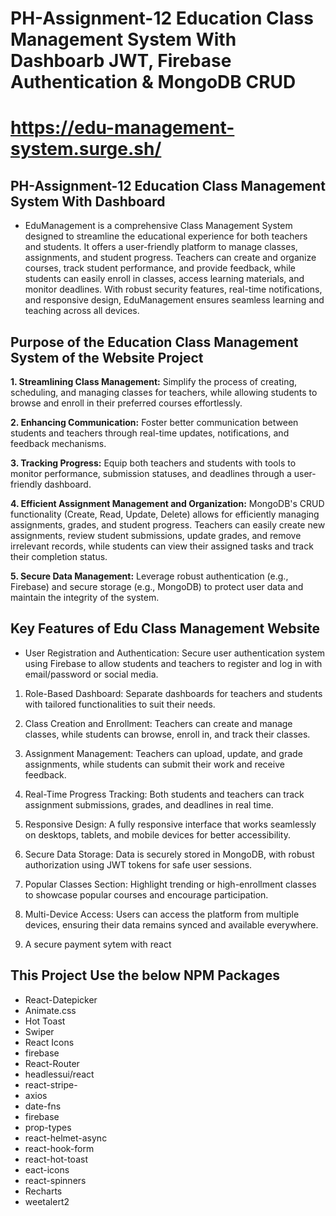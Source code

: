 # PH-Assignment-12 Education Class Management System With Dashboarb JWT, Firebase Authentication & MongoDB CRUD

# https://edu-management-system.surge.sh/

## PH-Assignment-12 Education Class Management System With Dashboard 
- EduManagement is a comprehensive Class Management System designed to streamline the educational experience for both teachers and students. It offers a user-friendly platform to manage classes, assignments, and student progress. Teachers can create and organize courses, track student performance, and provide feedback, while students can easily enroll in classes, access learning materials, and monitor deadlines. With robust security features, real-time notifications, and responsive design, EduManagement ensures seamless learning and teaching across all devices.

## Purpose of the  Education Class Management System of the Website Project

**1. Streamlining Class Management:** Simplify the process of creating, scheduling, and managing classes for teachers, while allowing students to browse and enroll in their preferred courses effortlessly.

**2. Enhancing Communication:** Foster better communication between students and teachers through real-time updates, notifications, and feedback mechanisms.

**3. Tracking Progress:** Equip both teachers and students with tools to monitor performance, submission statuses, and deadlines through a user-friendly dashboard.

**4. Efficient Assignment Management and Organization:** MongoDB's CRUD functionality (Create, Read, Update, Delete) allows for efficiently managing assignments, grades, and student progress. Teachers can easily create new assignments, review student submissions, update grades, and remove irrelevant records, while students can view their assigned tasks and track their completion status.

**5. Secure Data Management:** Leverage robust authentication (e.g., Firebase) and secure storage (e.g., MongoDB) to protect user data and maintain the integrity of the system.


## Key Features of Edu Class Management Website
- User Registration and Authentication: Secure user authentication system using Firebase to allow students and teachers to register and log in with email/password or social media.

1. Role-Based Dashboard: Separate dashboards for teachers and students with tailored functionalities to suit their needs.

2. Class Creation and Enrollment: Teachers can create and manage classes, while students can browse, enroll in, and track their classes.

3. Assignment Management: Teachers can upload, update, and grade assignments, while students can submit their work and receive feedback.

4. Real-Time Progress Tracking: Both students and teachers can track assignment submissions, grades, and deadlines in real time.

5. Responsive Design: A fully responsive interface that works seamlessly on desktops, tablets, and mobile devices for better accessibility.

7. Secure Data Storage: Data is securely stored in MongoDB, with robust authorization using JWT tokens for safe user sessions.

8. Popular Classes Section: Highlight trending or high-enrollment classes to showcase popular courses and encourage participation.

9. Multi-Device Access: Users can access the platform from multiple devices, ensuring their data remains synced and available everywhere.

10. A secure payment sytem with react

## This  Project Use the below NPM Packages
 - React-Datepicker
 - Animate.css
 - Hot Toast
 - Swiper
 - React Icons
 - firebase
 - React-Router
 - headlessui/react
 - react-stripe-
 - axios
 - date-fns
 - firebase 
 - prop-types
 - react-helmet-async
 - react-hook-form
 - react-hot-toast
 - eact-icons
 - react-spinners
 - Recharts
 - weetalert2





